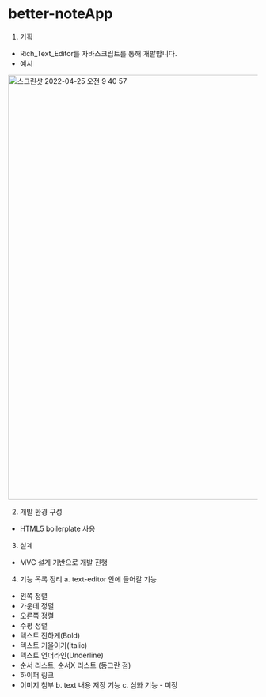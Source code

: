 # better-noteApp
1. 기획
  - Rich_Text_Editor를 자바스크립트를 통해 개발합니다. 
  - 예시
   <img width="859" alt="스크린샷 2022-04-25 오전 9 40 57" src="https://user-images.githubusercontent.com/26559739/165003825-0048a1fe-44ba-4796-8d6b-4877046dedde.png">
   
2. 개발 환경 구성
  - HTML5 boilerplate 사용

3. 설계
  - MVC 설계 기반으로 개발 진행

4. 기능 목록 정리
  a. text-editor 안에 들어갈 기능
  - 왼쪽 정렬
  - 가운데 정렬
  - 오른쪽 정렬
  - 수평 정렬
  - 텍스트 진하게(Bold)
  - 텍스트 기울이기(Italic)
  - 텍스트 언더라인(Underline)
  - 순서 리스트, 순서X 리스트 (동그란 점)
  - 하이퍼 링크
  - 이미지 첨부
  b. text 내용 저장 기능
  c. 심화 기능 - 미정
